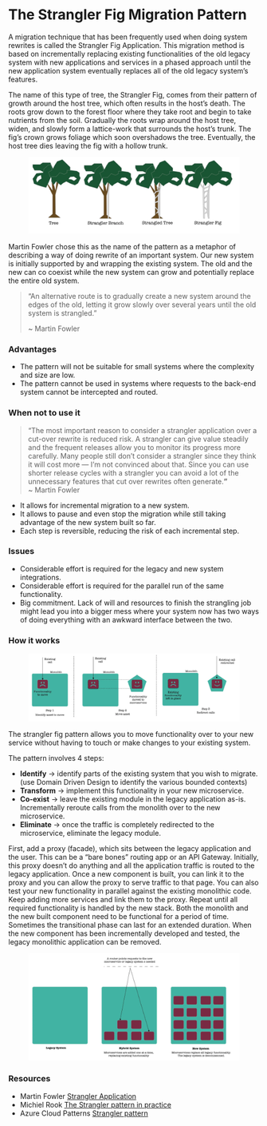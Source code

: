 # The Strangler Fig Migration Pattern

A migration technique that has been frequently used when doing system rewrites is called the Strangler Fig Application. This migration method is based on incrementally replacing existing functionalities of the old legacy system with new applications and services in a phased approach until the new application system eventually replaces all of the old legacy system’s features.

The name of this type of tree, the Strangler Fig, comes from their pattern of growth around the host tree, which often results in the host’s death. The roots grow down to the forest floor where they take root and begin to take nutrients from the soil. Gradually the roots wrap around the host tree, widen, and slowly form a lattice-work that surrounds the host’s trunk. The fig’s crown grows foliage which soon overshadows the tree. Eventually, the host tree dies leaving the fig with a hollow trunk.

<figure><img src="../.gitbook/assets/15.webp" alt=""><figcaption></figcaption></figure>

Martin Fowler chose this as the name of the pattern as a metaphor of describing a way of doing rewrite of an important system. Our new system is initially supported by and wrapping the existing system. The old and the new can co coexist while the new system can grow and potentially replace the entire old system.

> “An alternative route is to gradually create a new system around the edges of the old, letting it grow slowly over several years until the old system is strangled.”
>
> \~ Martin Fowler

### Advantages <a href="#8409" id="8409"></a>

* The pattern will not be suitable for small systems where the complexity and size are low.
* The pattern cannot be used in systems where requests to the back-end system cannot be intercepted and routed.

### When not to use it <a href="#165e" id="165e"></a>

> “The most important reason to consider a strangler application over a cut-over rewrite is reduced risk. A strangler can give value steadily and the frequent releases allow you to monitor its progress more carefully. Many people still don’t consider a strangler since they think it will cost more — I’m not convinced about that. Since you can use shorter release cycles with a strangler you can avoid a lot of the unnecessary features that cut over rewrites often generate.**”**\
> \~ Martin Fowler

* It allows for incremental migration to a new system.
* It allows to pause and even stop the migration while still taking advantage of the new system built so far.
* Each step is reversible, reducing the risk of each incremental step.

### Issues <a href="#6cbd" id="6cbd"></a>

* Considerable effort is required for the legacy and new system integrations.
* Considerable effort is required for the parallel run of the same functionality.
* Big commitment. Lack of will and resources to finish the strangling job might lead you into a bigger mess where your system now has two ways of doing everything with an awkward interface between the two.

### How it works

<figure><img src="../.gitbook/assets/16.webp" alt=""><figcaption></figcaption></figure>

The strangler fig pattern allows you to move functionality over to your new service without having to touch or make changes to your existing system.

The pattern involves 4 steps:

* **Identify** -> identify parts of the existing system that you wish to migrate. (use Domain Driven Design to identify the various bounded contexts)
* **Transform** -> implement this functionality in your new microservice.
* **Co-exist** -> leave the existing module in the legacy application as-is. Incrementally reroute calls from the monolith over to the new microservice.
* **Eliminate** -> once the traffic is completely redirected to the microservice, eliminate the legacy module.

First, add a proxy (facade), which sits between the legacy application and the user. This can be a “bare bones” routing app or an API Gateway. Initially, this proxy doesn’t do anything and all the application traffic is routed to the legacy application. Once a new component is built, you can link it to the proxy and you can allow the proxy to serve traffic to that page. You can also test your new functionality in parallel against the existing monolithic code. Keep adding more services and link them to the proxy. Repeat until all required functionality is handled by the new stack. Both the monolith and the new built component need to be functional for a period of time. Sometimes the transitional phase can last for an extended duration. When the new component has been incrementally developed and tested, the legacy monolithic application can be removed.

<figure><img src="../.gitbook/assets/17.webp" alt=""><figcaption></figcaption></figure>

### Resources <a href="#c5cb" id="c5cb"></a>

* Martin Fowler [Strangler Application](https://www.martinfowler.com/bliki/StranglerApplication.html)
* Michiel Rook [The Strangler pattern in practice](https://www.michielrook.nl/2016/11/strangler-pattern-practice/)
* Azure Cloud Patterns [Strangler pattern](https://docs.microsoft.com/en-us/azure/architecture/patterns/strangler)
